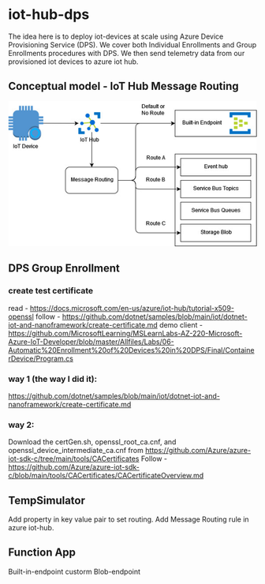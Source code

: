 # iot-hub-dps
The idea here is to deploy iot-devices at scale using Azure Device Provisioning Service (DPS). 
We cover both Individual Enrollments and Group Enrollments procedures with DPS. We then send telemetry data from our provisioned iot devices to azure iot hub. 

## Conceptual model - IoT Hub Message Routing
<img src="iot-hub.jpg" />

## DPS Group Enrollment

### create test certificate
read - https://docs.microsoft.com/en-us/azure/iot-hub/tutorial-x509-openssl
follow - https://github.com/dotnet/samples/blob/main/iot/dotnet-iot-and-nanoframework/create-certificate.md
demo client - https://github.com/MicrosoftLearning/MSLearnLabs-AZ-220-Microsoft-Azure-IoT-Developer/blob/master/Allfiles/Labs/06-Automatic%20Enrollment%20of%20Devices%20in%20DPS/Final/ContainerDevice/Program.cs

### way 1 (the way I did it):
https://github.com/dotnet/samples/blob/main/iot/dotnet-iot-and-nanoframework/create-certificate.md

### way 2:
Download the certGen.sh, openssl_root_ca.cnf, and openssl_device_intermediate_ca.cnf from https://github.com/Azure/azure-iot-sdk-c/tree/main/tools/CACertificates
Follow - https://github.com/Azure/azure-iot-sdk-c/blob/main/tools/CACertificates/CACertificateOverview.md


## TempSimulator
Add property in key value pair to set routing. Add Message Routing rule in azure iot-hub.


## Function App
Built-in-endpoint
custorm Blob-endpoint
